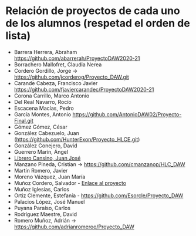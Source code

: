 # Relación de proyectos de cada uno de los alumnos (respetad el orden de lista)

- Barrera Herrera, Abraham https://github.com/abarrerah/ProyectoDAW2020-21
- Borrachero Mallofret, Claudia Nerea
- Cordero Gordillo, Jorge -> https://github.com/jcorderog/Proyecto_DAW.git
- Carande Cabeza, Francisco Javier https://github.com/fjaviercarandec/ProyectoDAW2020-21
- Corona Carrillo, Marco Antonio
- Del Real Navarro, Rocío
- Escacena Macías, Pedro
- García Montes, Antonio	https://github.com/AntonioDAW02/Proyecto-Final.git
- Gómez Gómez, César
- González Cabezuelo, Juan (https://github.com/HunterExon/Proyecto_HLCE.git)
- González Conejero, David
- Guerrero Marín, Ángel
- [Librero Cansino, Juan José](https://github.com/juanjolibrero98/Proyecto_Final_De_Grado_2021)
- Manzano Pineda, Cristian -> https://github.com/cmanzanop/HLC_DAW
- Martín Romero, Javier
- Moreno Vázquez, Juan María
- Muñoz Cordero, Salvador - [Enlace al proyecto](https://github.com/smunozc/Proyecto_Final)
- Muñoz Iglesias, Carlos
- Ortiz Clemente, Estefanía - https://github.com/Esorcle/Proyecto_DAW
- Palacios López, José Manuel
- Puyana Paraíso, Carlos
- Rodríguez Maestre, David
- Romero Muñoz, Adrián -> https://github.com/adrianromeroo/Proyecto_DAW
